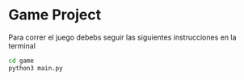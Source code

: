 # Game Project

Para correr el juego debebs seguir las siguientes instrucciones en la terminal

```sh
cd game
python3 main.py
```